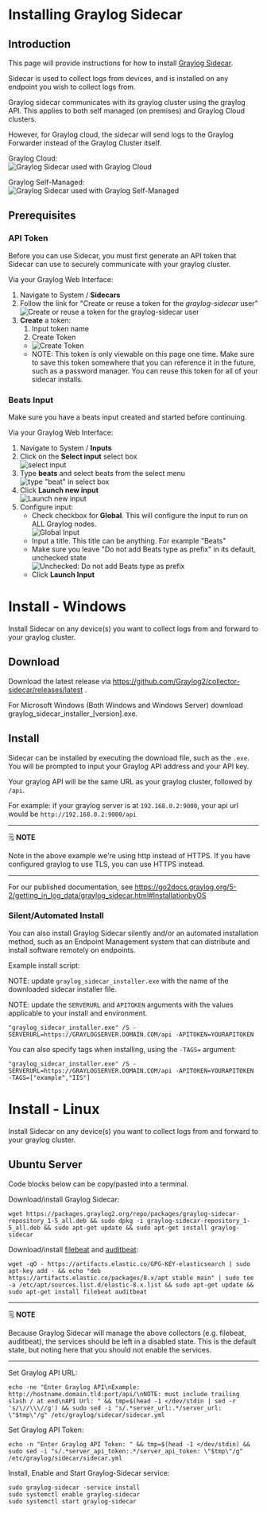 # Installing Graylog Sidecar

## Introduction

This page will provide instructions for how to install [Graylog Sidecar](https://docs.graylog.org/docs/sidecar).

Sidecar is used to collect logs from devices, and is installed on any endpoint you wish to collect logs from.

Graylog sidecar communicates with its graylog cluster using the graylog API. This applies to both self managed (on premises) and Graylog Cloud clusters.

However, for Graylog cloud, the sidecar will send logs to the Graylog Forwarder instead of the Graylog Cluster itself.

Graylog Cloud:<br>![Graylog Sidecar used with Graylog Cloud](img/Graylog-Sidecar-diagram-cloud.png)

Graylog Self-Managed:<br>![Graylog Sidecar used with Graylog Self-Managed](img/Graylog-Sidecar-diagram-self-managed.png)

## Prerequisites

### API Token
Before you can use Sidecar, you must first generate an API token that Sidecar can use to securely communicate with your graylog cluster.

Via your Graylog Web Interface:

1. Navigate to System / **Sidecars**
2. Follow the link for "Create or reuse a token for the *graylog-sidecar* user" ![Create or reuse a token for the graylog-sidecar user](img/graylog-sidecar-create-token-url.png)
3. **Create** a token:
    1. Input token name
    2. Create Token
    * ![Create Token](img/graylog-sidecar-create-token.png)
    * NOTE: This token is only viewable on this page one time. Make sure to save this token somewhere that you can reference it in the future, such as a password manager. You can reuse this token for all of your sidecar installs.

### Beats Input

Make sure you have a beats input created and started before continuing.

Via your Graylog Web Interface:

1. Navigate to System / **Inputs**
2. Click on the **Select input** select box<br>![select input](img/input-beat-select-click.png)
3. Type **beats** and select beats from the select menu<br>![type "beat" in select box](img/input-beat-type-beat.png)
4. Click **Launch new input**<br>![Launch new input](img/input-beat-launch-new-input.png)
5. Configure input:
    * Check checkbox for **Global**. This will configure the input to run on ALL Graylog nodes.<br>![Global Input](img/input-beat-global.png)
    * Input a title. This title can be anything. For example "Beats"
    * Make sure you leave "Do not add Beats type as prefix" in its default, unchecked state<br>![Unchecked: Do not add Beats type as prefix](img/ubuntu-apt-do-not-add-prefix-unchecked.png)
    * Click **Launch Input**

# Install - Windows

Install Sidecar on any device(s) you want to collect logs from and forward to your graylog cluster.

## Download

Download the latest release via https://github.com/Graylog2/collector-sidecar/releases/latest .

For Microsoft Windows (Both Windows and Windows Server) download graylog_sidecar_installer_[version].exe.

## Install


Sidecar can be installed by executing the download file, such as the `.exe`. You will be prompted to input your Graylog API address and your API key.

Your graylog API will be the same URL as your graylog cluster, followed by `/api`.

For example: if your graylog server is at `192.168.0.2:9000`, your api url would be `http://192.168.0.2:9000/api`

---
🗒️ **NOTE**

Note in the above example we're using http instead of HTTPS. If you have configured graylog to use TLS, you can use HTTPS instead.

---

For our published documentation, see https://go2docs.graylog.org/5-2/getting_in_log_data/graylog_sidecar.html#InstallationbyOS

### Silent/Automated Install

You can also install Graylog Sidecar silently and/or an automated installation method, such as an Endpoint Management system that can distribute and install software remotely on endpoints.

Example install script:

NOTE: update `graylog_sidecar_installer.exe` with the name of the downloaded sidecar installer file.

NOTE: update the `SERVERURL` and `APITOKEN` arguments with the values applicable to your install and environment.

```
"graylog_sidecar_installer.exe" /S -SERVERURL=https://GRAYLOGSERVER.DOMAIN.COM/api -APITOKEN=YOURAPITOKEN
```

You can also specify tags when installing, using the `-TAGS=` argument:

```
"graylog_sidecar_installer.exe" /S -SERVERURL=https://GRAYLOGSERVER.DOMAIN.COM/api -APITOKEN=YOURAPITOKEN -TAGS=["example","IIS"]
```

# Install - Linux

Install Sidecar on any device(s) you want to collect logs from and forward to your graylog cluster.

## Ubuntu Server

Code blocks below can be copy/pasted into a terminal.

Download/install Graylog Sidecar:

```
wget https://packages.graylog2.org/repo/packages/graylog-sidecar-repository_1-5_all.deb && sudo dpkg -i graylog-sidecar-repository_1-5_all.deb && sudo apt-get update && sudo apt-get install graylog-sidecar
```

Download/install [filebeat](https://www.elastic.co/beats/filebeat) and [auditbeat](https://www.elastic.co/beats/auditbeat):

```
wget -qO - https://artifacts.elastic.co/GPG-KEY-elasticsearch | sudo apt-key add - && echo "deb https://artifacts.elastic.co/packages/8.x/apt stable main" | sudo tee -a /etc/apt/sources.list.d/elastic-8.x.list && sudo apt-get update && sudo apt-get install filebeat auditbeat
```

---
🗒️ **NOTE**

Because Graylog Sidecar will manage the above collectors (e.g. filebeat, auditbeat), the services should be left in a disabled state. This is the default state, but noting here that you should not enable the services.

---

Set Graylog API URL:

```
echo -ne "Enter Graylog API\nExample: http://hostname.domain.tld:port/api/\nNOTE: must include trailing slash / at end\nAPI Url: " && tmp=$(head -1 </dev/stdin | sed -r 's/\//\\\//g') && sudo sed -i "s/.*server_url:.*/server_url: \"$tmp\"/g" /etc/graylog/sidecar/sidecar.yml
```

Set Graylog API Token:

```
echo -n "Enter Graylog API Token: " && tmp=$(head -1 </dev/stdin) && sudo sed -i "s/.*server_api_token:.*/server_api_token: \"$tmp\"/g" /etc/graylog/sidecar/sidecar.yml
```

Install, Enable and Start Graylog-Sidecar service:

```
sudo graylog-sidecar -service install
sudo systemctl enable graylog-sidecar
sudo systemctl start graylog-sidecar
```

